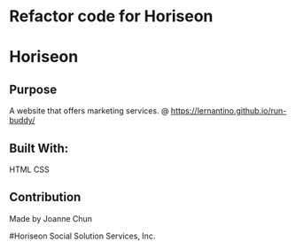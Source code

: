 # Refactor code for Horiseon

# Horiseon

## Purpose
A website that offers marketing services.
 @ https://lernantino.github.io/run-buddy/

## Built With:
HTML
CSS

## Contribution
Made by Joanne Chun

#Horiseon Social Solution Services, Inc. 
